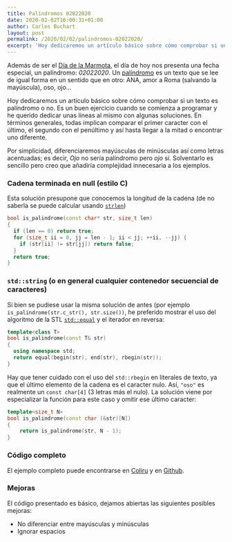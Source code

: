 ```yaml
---
title: Palíndromos 02022020
date: 2020-02-02T16:00:31+01:00
author: Carlos Buchart
layout: post
permalink: /2020/02/02/palindromos-02022020/
excerpt: 'Hoy dedicaremos un artículo básico sobre cómo comprobar si un texto es palíndromo o no. Es un buen ejercicio cuando se comienza a programar y he querido dedicar unas líneas al mismo con algunas soluciones.'
---
```

Además de ser el [Día de la Marmota](https://es.wikipedia.org/wiki/D%C3%ADa_de_la_Marmota), el día de hoy nos presenta una fecha especial, un palíndromo: *02022020*. Un [palíndromo](https://es.wikipedia.org/wiki/Pal%C3%ADndromo) es un texto que se lee de igual forma en un sentido que en otro: ANA, amor a Roma (salvando la mayúscula), oso, ojo...

Hoy dedicaremos un artículo básico sobre cómo comprobar si un texto es palíndromo o no. Es un buen ejercicio cuando se comienza a programar y he querido dedicar unas líneas al mismo con algunas soluciones. En términos generales, todas implican comparar el primer caracter con el último, el segundo con el penúltimo y así hasta llegar a la mitad o encontrar uno diferente.

Por simplicidad, diferenciaremos mayúsculas de minúsculas así como letras acentuadas; es decir, _Ojo_ no sería palíndromo pero _ojo_ sí. Solventarlo es sencillo pero creo que añadiría complejidad innecesaria a los ejemplos.

### Cadena terminada en null (estilo C)
Esta solución presupone que conocemos la longitud de la cadena (de no saberla se puede calcular usando [`strlen`](http://www.cplusplus.com/reference/cstring/strlen/))

```cpp
bool is_palindrome(const char* str, size_t len)
{
  if (len == 0) return true;
  for (size_t ii = 0, jj = len - 1; ii < jj; ++ii, --jj) {
    if (str[ii] != str[jj]) return false;
  }
  return true;
}
```

### `std::string` (o en general cualquier contenedor secuencial de caracteres)
Si bien se pudiese usar la misma solución de antes (por ejemplo `is_palindrome(str.c_str(), str.size())`, he preferido mostrar el uso del algoritmo de la STL [`std::equal`](https://en.cppreference.com/w/cpp/algorithm/equal) y el iterador en reversa:

```cpp
template<class T>
bool is_palindrome(const T& str)
{
  using namespace std;
  return equal(begin(str), end(str), rbegin(str));
}
```

Hay que tener cuidado con el uso del `std::rbegin` en literales de texto, ya que el último elemento de la cadena es el caracter nulo. Así, `"oso"` es realmente un `const char[4]` (3 letras más el nulo). La solución viene por especializar la función para este caso y omitir ese último caracter:

```cpp
template<size_t N>
bool is_palindrome(const char (&str)[N])
{
    return is_palindrome(str, N - 1);
}
```

### Código completo
El ejemplo completo puede encontrarse en [Coliru](https://coliru.stacked-crooked.com/a/3fc7ddcc7c6800da) y en [Github](https://github.com/BlogHeaderFiles/SourceCode/blob/master/palindrome/main.cpp).

### Mejoras
El código presentado es básico, dejamos abiertas las siguientes posibles mejoras:
 -  No diferenciar entre mayúsculas y minúsculas
 -  Ignorar espacios
